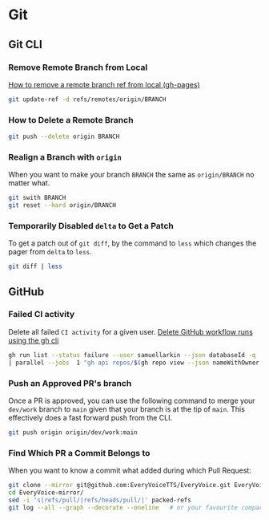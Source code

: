 # Git

## Git CLI

### Remove Remote Branch from Local

[How to remove a remote branch ref from local (gh-pages)](https://stackoverflow.com/a/64618529)

```sh
git update-ref -d refs/remotes/origin/BRANCH
```

### How to Delete a Remote Branch

```sh
git push --delete origin BRANCH
```

### Realign a Branch with `origin`

When you want to make your branch `BRANCH` the same as `origin/BRANCH` no matter what.

```sh
git swith BRANCH
git reset --hard origin/BRANCH
```

### Temporarily Disabled `delta` to Get a Patch

To get a patch out of `git diff`, by the command to `less` which changes the pager from `delta` to `less`.

```sh
git diff | less
```

## GitHub

### Failed CI activity

Delete all failed `CI activity` for a given user.
[Delete GitHub workflow runs using the gh cli](https://blog.oddbit.com/post/2022-09-22-delete-workflow-runs/)

```sh
gh run list --status failure --user samuellarkin --json databaseId -q '.[].databaseId' \
| parallel --jobs  1 "gh api repos/$(gh repo view --json nameWithOwner -q .nameWithOwner)/actions/runs/{} -X DELETE"
```

### Push an Approved PR's branch

Once a PR is approved, you can use the following command to merge your `dev/work` branch to `main` given that your branch is at the tip of `main`.
This effectively does a fast forward push from the CLI.

```sh
git push origin origin/dev/work:main
```

### Find Which PR a Commit Belongs to

When you want to know a commit what added during which Pull Request:

```sh
git clone --mirror git@github.com:EveryVoiceTTS/EveryVoice.git EveryVoice-mirror
cd EveryVoice-mirror/
sed -i 's|refs/pull/|refs/heads/pull/|' packed-refs
git log --all --graph --decorate --oneline   # or your favourite compact log
```
